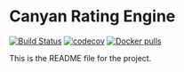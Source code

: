 Canyan Rating Engine
====================
[![Build Status](https://gitlab.com/canyan/rating-api/badges/master/pipeline.svg)](https://gitlab.com/canyan/rating-api/pipelines)
[![codecov](https://codecov.io/gh/canyanio/rating-api/branch/master/graph/badge.svg)](https://codecov.io/gh/canyanio/rating-api)
[![Docker pulls](https://img.shields.io/docker/pulls/canyan/rating-api.svg?maxAge=3600)](https://hub.docker.com/repository/docker/canyan/rating-api)

This is the README file for the project.
